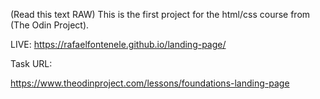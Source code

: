 

(Read this text RAW)
This is the first project for the html/css course from (The Odin Project).

LIVE: 
https://rafaelfontenele.github.io/landing-page/



Task URL:

https://www.theodinproject.com/lessons/foundations-landing-page


